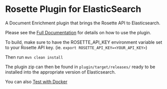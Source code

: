 Rosette Plugin for ElasticSearch
================================

A Document Enrichment plugin that brings the Rosette API to Elasticsearch.

Please see the [Full Documentation](docs/Rosette-API-Plugin-for-Elasticsearch-Doc-Enrichment.md) for details on how to use the plugin.

To build, make sure to have the ROSETTE_API_KEY environment variable set to your Rosette API key. (ie. `export ROSETTE_API_KEY=<YOUR_API_KEY>`)

Then run `mvn clean install`

The plugin zip can then be found in `plugin/target/releases/` ready to be installed into the appropriate version of Elasticsearch.

You can also [Test with Docker](docker/README.md)
